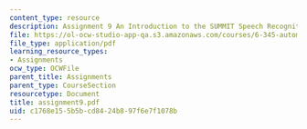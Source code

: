 ```yaml
---
content_type: resource
description: Assignment 9 An Introduction to the SUMMIT Speech Recognition System
file: https://ol-ocw-studio-app-qa.s3.amazonaws.com/courses/6-345-automatic-speech-recognition-spring-2003/c1768e155b5bcd8424b897f6e7f1078b_assignment9.pdf
file_type: application/pdf
learning_resource_types:
- Assignments
ocw_type: OCWFile
parent_title: Assignments
parent_type: CourseSection
resourcetype: Document
title: assignment9.pdf
uid: c1768e15-5b5b-cd84-24b8-97f6e7f1078b
---
```

